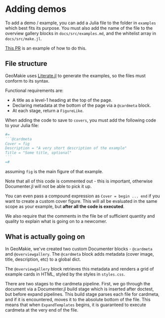 # Adding demos

To add a demo / example, you can add a Julia file to the folder in `examples` which best fits its purpose.  You must also add the name of the file to the overview gallery blocks in `docs/src/examples.md`, and the whitelist array in `docs/src/make.jl`.  

[This PR](https://github.com/MakieOrg/GeoMakie.jl/pull/246) is an example of how to do this.

## File structure

GeoMakie uses [Literate.jl](https://github.com/fredrikekre/Literate.jl) to generate the examples, so the files must conform to its syntax.

Functional requirements are:
- A title as a level-1 heading at the top of the page.
- Declaring metadata at the bottom of the page via a `@cardmeta` block.
- At each stage, return a `FigureLike`.


When adding the code to save to `covers`, you must add the following code to your Julia file:
````julia
#=
```@cardmeta
Cover = fig
Description = "A very short description of the example"
Title = "Some title, optional"
```
=#
````
assuming `fig` is the main figure of that example.

Note that all of this code is commented out - this is important, otherwise Documenter.jl will not be able to pick it up.

You can even pass a compound expression as `Cover = begin ... end` if you want to create a custom cover figure.  This will all be evaluated in the same scope as your example, but **after all the code is executed**.

We also require that the comments in the file be of sufficient quantity and quality to explain what is going on to a newcomer.

## What is actually going on 

In GeoMakie, we've created two custom Documenter blocks - `@cardmeta` and `@overviewgallery`.  The `@cardmeta` block adds metadata (cover image, title, description, etc) to a global dict.

The `@overviewgallery` block retrieves this metadata and renders a grid of example cards in HTML, styled by the styles in `styles.css`.  

There are two stages to the cardmeta pipeline.  First, we go through the document via a Documenter.jl build stage which is inserted after doctest, but before expand pipelines. This build stage parses each file for cardmeta, and if it is encountered, moves it to the absolute bottom of the file.  This means that when `ExpandTemplates` begins, it is guaranteed to execute cardmeta at the very end of the file.